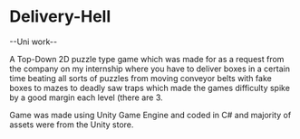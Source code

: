 # Delivery-Hell

--Uni work--

A Top-Down 2D puzzle type game which was made for as a request from the company on my internship where you have to deliver boxes in a certain time
beating all sorts of puzzles from moving conveyor belts with fake boxes to mazes to deadly saw traps which made the games difficulty spike by a good margin each level (there are 3.

Game was made using Unity Game Engine and coded in C# and majority of assets were from the Unity store.
